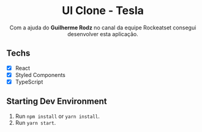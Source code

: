<h1 align="center">
UI Clone - Tesla
</h1>

<p align="center">
Com a ajuda do <b>Guilherme Rodz</b> no canal da equipe Rockeatset consegui desenvolver esta aplicação.</p>

## Techs

- [x] React
- [x] Styled Components
- [x] TypeScript

## Starting Dev Environment

1. Run `npm install` or `yarn install`.<br />
2. Run `yarn start`.<br />


